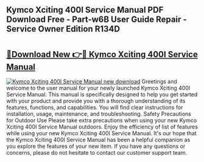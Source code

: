 ## Kymco Xciting 400I Service Manual PDF Download Free - Part-w6B User Guide Repair - Service Owner Edition R134D

# <h2><a href="http://cf17856.oget.top/?id=Kymco+Xciting+400I+Service+Manual">🔗Download New 👉🔴 Kymco Xciting 400I Service Manual</a></h2>

[![Kymco Xciting 400I Service Manual new download](https://i.imgur.com/5g1atiW.png)](http://cf17856.oget.top/?id=Kymco+Xciting+400I+Service+Manual)
Greetings and welcome to the user manual for your newly launched Kymco Xciting 400I Service Manual. This manual is specifically designed to help you get started with your product and provide you with a thorough understanding of its features, functions, and capabilities. You will find clear instructions for installation, usage, maintenance, and troubleshooting. Safety Precautions for Outdoor Use Please take extra precautions when using your new Kymco Xciting 400I Service Manual outdoors. Enjoy the efficiency of list of features while using your new Kymco Xciting 400I Service Manual. It's our hope that the Kymco Xciting 400I Service Manual has been a helpful companion as you explore the features of your new item. If you have any questions or concerns, please do not hesitate to contact our customer support team.
